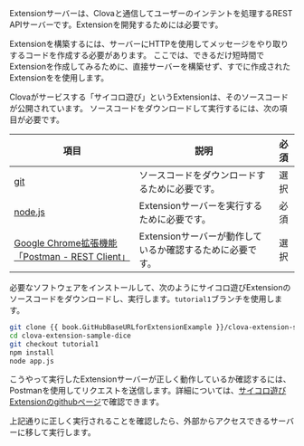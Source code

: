 ﻿Extensionサーバーは、Clovaと通信してユーザーのインテントを処理するREST APIサーバーです。Extensionを開発するためには必要です。

Extensionを構築するには、サーバーにHTTPを使用してメッセージをやり取りするコードを作成する必要があります。
ここでは、できるだけ短時間でExtensionを作成してみるために、直接サーバーを構築せず、すでに作成されたExtensionをを使用します。

Clovaがサービスする「サイコロ遊び」というExtensionは、そのソースコードが公開されています。
ソースコードをダウンロードして実行するには、次の項目が必要です。

| 項目     | 説明                               | 必須 |
|---------|-----------------------------------|:-------:|
| <a href="https://git-scm.com/" target="_blank">git</a>    | ソースコードをダウンロードするために必要です。          | 選択     |
| <a href="https://nodejs.org/" target="_blank">node.js</a> | Extensionサーバーを実行するために必要です。          | 必須     |
| <a href="https://chrome.google.com/webstore/detail/postman/fhbjgbiflinjbdggehcddcbncdddomop" target="_blank">Google Chrome拡張機能「Postman - REST Client」</a> | Extensionサーバーが動作しているか確認するために必要です。 | 選択     |

必要なソフトウェアをインストールして、次のようにサイコロ遊びExtensionのソースコードをダウンロードし、実行します。`tutorial1`ブランチを使用します。

```bash
git clone {{ book.GitHubBaseURLforExtensionExample }}/clova-extension-sample-dice.git
cd clova-extension-sample-dice
git checkout tutorial1
npm install
node app.js
```

こうやって実行したExtensionサーバーが正しく動作しているか確認するには、Postmanを使用してリクエストを送信します。詳細については、<a href="{{ book.GitHubBaseURLforExtensionExample }}/clova-extension-sample-dice" target="_blank">サイコロ遊びExtensionのgithubページ</a>で確認できます。

上記通りに正しく実行されることを確認したら、外部からアクセスできるサーバーに移して実行します。
